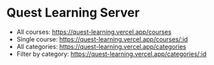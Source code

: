 <!-- # b610-lerning-platform-server-side-SunitCorneleous
b610-lerning-platform-server-side-SunitCorneleous created by GitHub Classroom -->

# Quest Learning Server

- All courses: https://quest-learning.vercel.app/courses
- Single course: https://quest-learning.vercel.app/courses/:id
- All categories: https://quest-learning.vercel.app/categories
- Filter by category: https://quest-learning.vercel.app/categories/:id

